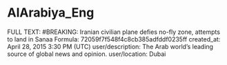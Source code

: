 # AlArabiya_Eng

FULL TEXT: #BREAKING: Iranian civilian plane defies no-fly zone, attempts to land in Sanaa
Formula: 72059f7f548f4c8cb385adfddf0235ff
created_at: April 28, 2015 3:30 PM (UTC)
user/description: The Arab world’s leading source of global news and opinion.
user/location: Dubai